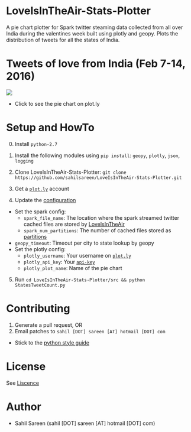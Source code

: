 # LoveIsInTheAir-Stats-Plotter
A pie chart plotter for Spark twitter steaming data collected from all over India during the valentines week built using plotly and geopy. Plots the distribution of tweets for all the states of India.

# Tweets of love from India (Feb 7-14, 2016)

[<img src="http://i.imgur.com/q1ZV1Gt.png" />](https://plot.ly/~sahilsareen/10.embed)

- Click to see the pie chart on plot.ly

# Setup and HowTo

0. Install `python-2.7`

1. Install the following modules using `pip install`: `geopy`, `plotly`, `json`, `logging`

2. Clone LoveIsInTheAir-Stats-Plotter: `git clone https://github.com/sahilsareen/LoveIsInTheAir-Stats-Plotter.git`

3. Get a [`plot.ly`](https://plot.ly/) account

4. Update the [configuration](https://github.com/sahilsareen/LoveIsInTheAir-Stats-Plotter/blob/master/resources/config.json)
  - Set the spark config:
    - `spark_file_name`: The location where the spark streamed twitter cached files are stored by [LoveIsInTheAir](https://github.com/sahilsareen/LoveIsInTheAir)
    - `spark_num_partitions`: The number of cached files stored as [partitions](https://github.com/sahilsareen/LoveIsInTheAir-Stats-Plotter/tree/master/sample_spark_data)
  - `geopy_timeout`: Timeout per city to state lookup by geopy
  - Set the plotly config:
    - `plotly_username`: Your username on [`plot.ly`](https://plot.ly/)
    - `plotly_api_key`: Your [`api-key`](https://plot.ly/settings/api)
    - `plotly_plot_name`: Name of the pie chart

5. Run `cd LoveIsInTheAir-Stats-Plotter/src && python StatesTweetCount.py`

# Contributing

1. Generate a pull request, OR
2. Email patches to `sahil [DOT] sareen [AT] hotmail [DOT] com`

* Stick to the [python style guide](https://www.python.org/dev/peps/pep-0008/)

# License

See [Liscence](https://github.com/sahilsareen/LoveIsInTheAir-Stats-Plotter/blob/master/LICENSE)

# Author

- Sahil Sareen (sahil [DOT] sareen [AT] hotmail [DOT] com)
